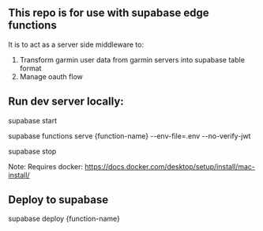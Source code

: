 ## This repo is for use with supabase edge functions
It is to act as a server side middleware to:
1) Transform garmin user data from garmin servers into supabase table format
2) Manage oauth flow

## Run dev server locally:
supabase start

supabase functions serve {function-name} --env-file=.env --no-verify-jwt

supabase stop

Note: Requires docker: https://docs.docker.com/desktop/setup/install/mac-install/

## Deploy to supabase
supabase deploy {function-name}